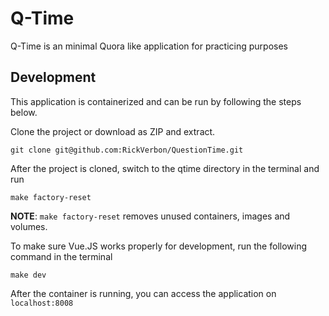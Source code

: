 
# Q-Time

Q-Time is an minimal Quora like application for practicing purposes




## Development

This application is containerized and can be run by following the steps below. 


Clone the project or download as ZIP and extract.
```
git clone git@github.com:RickVerbon/QuestionTime.git
```

After the project is cloned, switch to the qtime directory in the terminal and run
```
make factory-reset
```


**NOTE**: ```make factory-reset``` removes unused containers, images and volumes.

To make sure Vue.JS works properly for development, run the following command in the terminal
```
make dev
```

After the container is running, you can access the application on ```localhost:8008```
